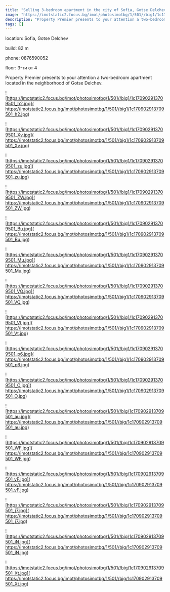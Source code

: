 ```yaml
---
title: "Selling 3-bedroom apartment in the city of Sofia, Gotse Delchev - 82 sq.m / 199999 EUR :: imot.bg Ad"
image: "https://imotstatic2.focus.bg/imot/photosimotbg/1/501//big1/1c170902913709501_y8.jpg"
description: "Property Premier presents to your attention a two-bedroom apartment located in the neighborhood of Gotse Delchev."
tags: []
---
```


location: Sofia, Gotse Delchev

build: 82 m

phone: 0876590052

floor: 3-ти от 4

Property Premier presents to your attention a two-bedroom apartment located in the neighborhood of Gotse Delchev.


![https://imotstatic2.focus.bg/imot/photosimotbg/1/501//big1/1c170902913709501_h2.jpg]( https://imotstatic2.focus.bg/imot/photosimotbg/1/501//big1/1c170902913709501_h2.jpg)


![https://imotstatic2.focus.bg/imot/photosimotbg/1/501//big1/1c170902913709501_Xv.jpg]( https://imotstatic2.focus.bg/imot/photosimotbg/1/501//big1/1c170902913709501_Xv.jpg)


![https://imotstatic2.focus.bg/imot/photosimotbg/1/501//big1/1c170902913709501_zu.jpg]( https://imotstatic2.focus.bg/imot/photosimotbg/1/501//big1/1c170902913709501_zu.jpg)


![https://imotstatic2.focus.bg/imot/photosimotbg/1/501//big1/1c170902913709501_ZW.jpg]( https://imotstatic2.focus.bg/imot/photosimotbg/1/501//big1/1c170902913709501_ZW.jpg)


![https://imotstatic2.focus.bg/imot/photosimotbg/1/501//big1/1c170902913709501_Bu.jpg]( https://imotstatic2.focus.bg/imot/photosimotbg/1/501//big1/1c170902913709501_Bu.jpg)


![https://imotstatic2.focus.bg/imot/photosimotbg/1/501//big1/1c170902913709501_Mu.jpg]( https://imotstatic2.focus.bg/imot/photosimotbg/1/501//big1/1c170902913709501_Mu.jpg)


![https://imotstatic2.focus.bg/imot/photosimotbg/1/501//big1/1c170902913709501_VQ.jpg]( https://imotstatic2.focus.bg/imot/photosimotbg/1/501//big1/1c170902913709501_VQ.jpg)


![https://imotstatic2.focus.bg/imot/photosimotbg/1/501//big1/1c170902913709501_Vt.jpg]( https://imotstatic2.focus.bg/imot/photosimotbg/1/501//big1/1c170902913709501_Vt.jpg)


![https://imotstatic2.focus.bg/imot/photosimotbg/1/501//big1/1c170902913709501_p6.jpg]( https://imotstatic2.focus.bg/imot/photosimotbg/1/501//big1/1c170902913709501_p6.jpg)


![https://imotstatic2.focus.bg/imot/photosimotbg/1/501//big1/1c170902913709501_O.jpg]( https://imotstatic2.focus.bg/imot/photosimotbg/1/501//big1/1c170902913709501_O.jpg)


![https://imotstatic2.focus.bg/imot/photosimotbg/1/501//big/1c170902913709501_au.jpg]( https://imotstatic2.focus.bg/imot/photosimotbg/1/501//big/1c170902913709501_au.jpg)


![https://imotstatic2.focus.bg/imot/photosimotbg/1/501//big/1c170902913709501_WF.jpg]( https://imotstatic2.focus.bg/imot/photosimotbg/1/501//big/1c170902913709501_WF.jpg)


![https://imotstatic2.focus.bg/imot/photosimotbg/1/501//big/1c170902913709501_vF.jpg]( https://imotstatic2.focus.bg/imot/photosimotbg/1/501//big/1c170902913709501_vF.jpg)


![https://imotstatic2.focus.bg/imot/photosimotbg/1/501//big/1c170902913709501_j7.jpg]( https://imotstatic2.focus.bg/imot/photosimotbg/1/501//big/1c170902913709501_j7.jpg)


![https://imotstatic2.focus.bg/imot/photosimotbg/1/501//big/1c170902913709501_iN.jpg]( https://imotstatic2.focus.bg/imot/photosimotbg/1/501//big/1c170902913709501_iN.jpg)


![https://imotstatic2.focus.bg/imot/photosimotbg/1/501//big/1c170902913709501_Xt.jpg]( https://imotstatic2.focus.bg/imot/photosimotbg/1/501//big/1c170902913709501_Xt.jpg)


